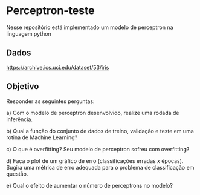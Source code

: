 # Perceptron-teste

Nesse repositório está implementado um modelo de perceptron na linguagem python

## Dados

https://archive.ics.uci.edu/dataset/53/iris

## Objetivo

Responder as seguintes perguntas:

a) Com o modelo de perceptron desenvolvido, realize uma rodada de inferência.

b) Qual a função do conjunto de dados de treino, validação e teste em uma rotina de Machine Learning?

c) O que é overfitting? Seu modelo de perceptron sofreu com overfitting?

d) Faça o plot de um gráfico de erro (classificações erradas x épocas). Sugira uma métrica de erro adequada para o problema de classificação em questão.

e) Qual o efeito de aumentar o número de perceptrons no modelo?

